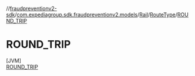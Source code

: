 //[fraudpreventionv2-sdk](../../../../../index.md)/[com.expediagroup.sdk.fraudpreventionv2.models](../../../index.md)/[Rail](../../index.md)/[RouteType](../index.md)/[ROUND_TRIP](index.md)

# ROUND_TRIP

[JVM]\
[ROUND_TRIP](index.md)
